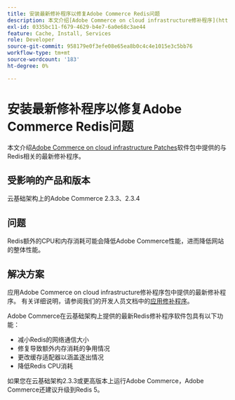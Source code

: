 ```yaml
---
title: 安装最新修补程序以修复Adobe Commerce Redis问题
description: 本文介绍[Adobe Commerce on cloud infrastructure修补程序](https://devdocs.magento.com/cloud/project/project-patch.html)软件包中提供的与Redis相关的最新修补程序。
exl-id: 0335bc11-f679-4629-b4e7-6a0e68c3ae44
feature: Cache, Install, Services
role: Developer
source-git-commit: 958179e0f3efe08e65ea8b0c4c4e1015e3c5bb76
workflow-type: tm+mt
source-wordcount: '183'
ht-degree: 0%

---
```


# 安装最新修补程序以修复Adobe Commerce Redis问题

本文介绍[Adobe Commerce on cloud infrastructure Patches](https://devdocs.magento.com/cloud/project/project-patch.html)软件包中提供的与Redis相关的最新修补程序。

## 受影响的产品和版本

云基础架构上的Adobe Commerce 2.3.3、2.3.4

## 问题

Redis额外的CPU和内存消耗可能会降低Adobe Commerce性能，进而降低网站的整体性能。

## 解决方案

应用Adobe Commerce on cloud infrastructure修补程序包中提供的最新修补程序。 有关详细说明，请参阅我们的开发人员文档中的[应用修补程序](https://devdocs.magento.com/cloud/project/project-patch.html)。

Adobe Commerce在云基础架构上提供的最新Redis修补程序软件包具有以下功能：

* 减小Redis的网络通信大小
* 修复导致额外内存消耗的争用情况
* 更改缓存适配器以涵盖逐出情况
* 降低Redis CPU消耗

如果您在云基础架构2.3.3或更高版本上运行Adobe Commerce，Adobe Commerce还建议升级到Redis 5。

